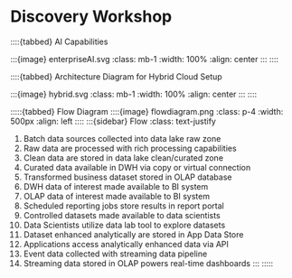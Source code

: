 # Discovery Workshop 

::::{tabbed} AI Capabilities

:::{image} enterpriseAI.svg
:class: mb-1
:width: 100%
:align: center
:::
::::

::::{tabbed} Architecture Diagram for Hybrid Cloud Setup

:::{image} hybrid.svg
:class: mb-1
:width: 100%
:align: center
:::
::::

:::::{tabbed} Flow Diagram
::::{image} flowdiagram.png
:class: p-4
:width: 500px
:align: left
::::
:::{sidebar} Flow
:class: text-justify
1) Batch data sources collected into data lake raw zone
2) Raw data are processed with rich processing capabilities
3) Clean data are stored in data lake clean/curated zone
4) Curated data available in DWH via copy or virtual connection
5) Transformed business dataset stored in OLAP database
6) DWH data of interest made available to BI system
7) OLAP data of interest made available to BI system
8) Scheduled reporting jobs store results in report portal
9) Controlled datasets made available to data scientists
10) Data Scientists utilize data lab tool to explore datasets
11) Dataset enhanced analytically are stored in App Data Store
12) Applications access analytically enhanced data via API
13) Event data collected with streaming data pipeline
14) Streaming data stored in OLAP powers real-time dashboards
:::
:::::